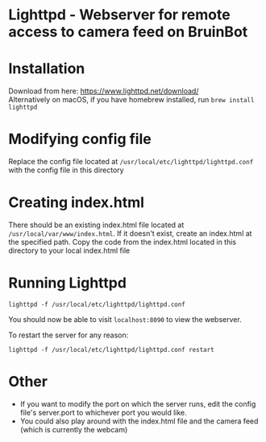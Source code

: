 # Lighttpd - Webserver for remote access to camera feed on BruinBot

# Installation

Download from here: https://www.lighttpd.net/download/  
Alternatively on macOS, if you have homebrew installed, run `brew install lighttpd` 

# Modifying config file

Replace the config file located at `/usr/local/etc/lighttpd/lighttpd.conf` with the config file in this directory

# Creating index.html

There should be an existing index.html file located at `/usr/local/var/www/index.html`. If it doesn't exist, create an index.html at the specified path. Copy the code from the index.html located in this directory to your local index.html file

# Running Lighttpd

```
lighttpd -f /usr/local/etc/lighttpd/lighttpd.conf
```

You should now be able to visit `localhost:8090` to view the webserver.

To restart the server for any reason:
```
lighttpd -f /usr/local/etc/lighttpd/lighttpd.conf restart
```

# Other

- If you want to modify the port on which the server runs, edit the config file's server.port to whichever port you would like.
- You could also play around with the index.html file and the camera feed (which is currently the webcam)
